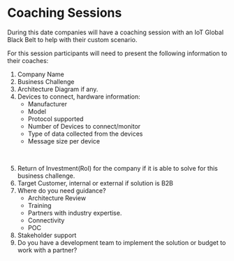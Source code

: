 # Coaching Sessions #


During this date companies will have a coaching session with an IoT Global Black Belt to help with their custom scenario.

For this session participants will need to present the following information to their coaches:
1.	Company Name
2.	Business Challenge 
3.	Architecture Diagram if any.
4.	Devices to connect, hardware information: <br>
     - Manufacturer
     - Model
     - Protocol supported
     - Number of Devices to connect/monitor
     - Type of data collected from the devices
     - Message size per device
<br> 

5.	Return of Investment(RoI) for the company if it is able to solve for this business challenge.
6.	Target Customer, internal or external if solution is B2B
7.	Where do you need guidance?
     - Architecture Review
     - Training 
     - Partners with industry expertise.
     - Connectivity
     - POC
8.	Stakeholder support
9.	Do you have a development team to implement the solution or budget to work with a partner?
